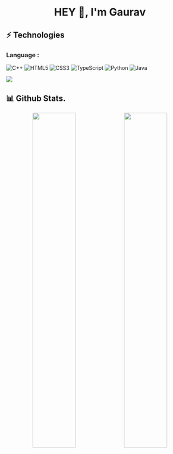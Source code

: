 <h1 align="center">HEY 👋, I'm Gaurav</h1>

## ⚡ Technologies

### Language :
![C++](https://img.shields.io/badge/-C++-00599C?style=flat-square&logo=c)
![HTML5](https://img.shields.io/badge/-HTML5-E34F26?style=flat-square&logo=html5&logoColor=white)
![CSS3](https://img.shields.io/badge/-CSS3-1572B6?style=flat-square&logo=css3)
![TypeScript](https://img.shields.io/badge/-TypeScript-007ACC?style=flat-square&logo=typescript)
![Python](https://img.shields.io/badge/-Python-black?style=flat-square&logo=Python)
![Java](https://img.shields.io/badge/-java-E34A86?style=flat-square&logo=java)

<img src="https://activity-graph.herokuapp.com/graph?username=gaurstrill&bg_color=0f2d3d&color=1cadfb&line=1cadfb&point=1cadfb&area=true&hide_border=true">

  ## 📊 Github Stats.
<p align="center">
	
  <img width="48%" src="https://github-readme-stats.vercel.app/api?username=gaurstrill&show_icons=true&theme=tokyonight" />
  <img width="48%" src="https://github-readme-streak-stats.herokuapp.com/?user=gaurstrill&theme=tokyonight" />
</p>
